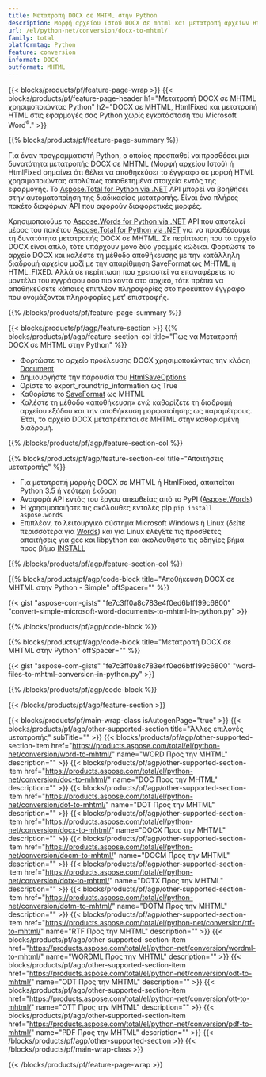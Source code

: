 ```yaml
---
title: Μετατροπή DOCX σε MHTML στην Python
description: Μορφή αρχείου Ιστού DOCX σε mhtml και μετατροπή αρχείων HtmlFixed στις εφαρμογές Python σας χωρίς τη χρήση του Microsoft Word 
url: /el/python-net/conversion/docx-to-mhtml/
family: total
platformtag: Python
feature: conversion
informat: DOCX
outformat: MHTML
---
```

{{< blocks/products/pf/feature-page-wrap >}}
{{< blocks/products/pf/feature-page-header h1="Μετατροπή DOCX σε MHTML χρησιμοποιώντας Python" h2="DOCX σε MHTML, HtmlFixed και μετατροπή HTML στις εφαρμογές σας Python χωρίς εγκατάσταση του Microsoft Word<sup>&reg;</sup>." >}}

{{% blocks/products/pf/feature-page-summary %}}

Για έναν προγραμματιστή Python, ο οποίος προσπαθεί να προσθέσει μια δυνατότητα μετατροπής DOCX σε MHTML (Μορφή αρχείου Ιστού) ή HtmlFixed σημαίνει ότι θέλει να αποθηκεύσει το έγγραφο σε μορφή HTML χρησιμοποιώντας απολύτως τοποθετημένα στοιχεία εντός της εφαρμογής. Το [Aspose.Total for Python via .NET](https://products.aspose.com/total/python-net/) API μπορεί να βοηθήσει στην αυτοματοποίηση της διαδικασίας μετατροπής. Είναι ένα πλήρες πακέτο διαφόρων API που αφορούν διαφορετικές μορφές. 

Χρησιμοποιούμε το [Aspose.Words for Python via .NET](https://products.aspose.com/words/python-net/) API που αποτελεί μέρος του πακέτου [Aspose.Total for Python via .NET](https://products.aspose.com/total/python-net/) για να προσθέσουμε τη δυνατότητα μετατροπής DOCX σε MHTML. Σε περίπτωση που το αρχείο DOCX είναι απλό, τότε υπάρχουν μόνο δύο γραμμές κώδικα. Φορτώστε το αρχείο DOCX και καλέστε τη μέθοδο αποθήκευσης με την κατάλληλη διαδρομή αρχείου μαζί με την απαρίθμηση SaveFormat ως MHTML ή HTML_FIXED. Αλλά σε περίπτωση που χρειαστεί να επαναφέρετε το μοντέλο του εγγράφου όσο πιο κοντά στο αρχικό, τότε πρέπει να αποθηκεύσετε κάποιες επιπλέον πληροφορίες στο προκύπτον έγγραφο που ονομάζονται πληροφορίες μετ' επιστροφής.

{{% /blocks/products/pf/feature-page-summary %}}

{{< blocks/products/pf/agp/feature-section >}}
{{% blocks/products/pf/agp/feature-section-col title="Πως να Μετατροπή DOCX σε MHTML στην Python" %}}
- Φορτώστε το αρχείο προέλευσης DOCX χρησιμοποιώντας την κλάση [Document](https://reference.aspose.com/words/python-net/aspose.words/document/)
- Δημιουργήστε την παρουσία του [HtmlSaveOptions](https://reference.aspose.com/words/python-net/aspose.words.saving/htmlsaveoptions/)
- Ορίστε το export_roundtrip_information ως True
- Καθορίστε το [SaveFormat](https://reference.aspose.com/words/python-net/aspose.words/saveformat/) ως MHTML
- Καλέστε τη μέθοδο «αποθήκευση» ενώ καθορίζετε τη διαδρομή αρχείου εξόδου και την αποθήκευση μορφοποίησης ως παραμέτρους. Έτσι, το αρχείο DOCX μετατρέπεται σε MHTML στην καθορισμένη διαδρομή.

{{% /blocks/products/pf/agp/feature-section-col %}}

{{% blocks/products/pf/agp/feature-section-col title="Απαιτήσεις μετατροπής" %}}

- Για μετατροπή μορφής DOCX σε MHTML ή HtmlFixed, απαιτείται Python 3.5 ή νεότερη έκδοση
- Αναφορά API εντός του έργου απευθείας από το PyPI ([Aspose.Words](https://pypi.org/project/aspose-words/))
- Ή χρησιμοποιήστε τις ακόλουθες εντολές pip ```pip install aspose.words```
- Επιπλέον, το λειτουργικό σύστημα Microsoft Windows ή Linux (δείτε περισσότερα για [Words](https://docs.aspose.com/words/python-net/system-requirements/)) και για Linux ελέγξτε τις πρόσθετες απαιτήσεις για gcc και libpython και ακολουθήστε τις οδηγίες βήμα προς βήμα [INSTALL](https://docs.aspose.com/words/python-net/installation/)
 

{{% /blocks/products/pf/agp/feature-section-col %}}

{{% blocks/products/pf/agp/code-block title="Αποθήκευση DOCX σε MHTML στην Python - Simple" offSpacer="" %}}

{{< gist "aspose-com-gists" "fe7c3ff0a8c783e4f0ed6bff199c6800" "convert-simple-microsoft-word-documents-to-mhtml-in-python.py" >}}

{{% /blocks/products/pf/agp/code-block %}}

{{% blocks/products/pf/agp/code-block title="Μετατροπή DOCX σε MHTML στην Python" offSpacer="" %}}

{{< gist "aspose-com-gists" "fe7c3ff0a8c783e4f0ed6bff199c6800" "word-files-to-mhtml-conversion-in-python.py" >}}

{{% /blocks/products/pf/agp/code-block %}}

{{< /blocks/products/pf/agp/feature-section >}}

{{< blocks/products/pf/main-wrap-class isAutogenPage="true" >}}
{{< blocks/products/pf/agp/other-supported-section title="Άλλες επιλογές μετατροπής" subTitle="" >}}
{{< blocks/products/pf/agp/other-supported-section-item href="https://products.aspose.com/total/el/python-net/conversion/word-to-mhtml/" name="WORD Προς την MHTML" description="" >}}
{{< blocks/products/pf/agp/other-supported-section-item href="https://products.aspose.com/total/el/python-net/conversion/doc-to-mhtml/" name="DOC Προς την MHTML" description="" >}}
{{< blocks/products/pf/agp/other-supported-section-item href="https://products.aspose.com/total/el/python-net/conversion/dot-to-mhtml/" name="DOT Προς την MHTML" description="" >}}
{{< blocks/products/pf/agp/other-supported-section-item href="https://products.aspose.com/total/el/python-net/conversion/docx-to-mhtml/" name="DOCX Προς την MHTML" description="" >}}
{{< blocks/products/pf/agp/other-supported-section-item href="https://products.aspose.com/total/el/python-net/conversion/docm-to-mhtml/" name="DOCM Προς την MHTML" description="" >}}
{{< blocks/products/pf/agp/other-supported-section-item href="https://products.aspose.com/total/el/python-net/conversion/dotx-to-mhtml/" name="DOTX Προς την MHTML" description="" >}}
{{< blocks/products/pf/agp/other-supported-section-item href="https://products.aspose.com/total/el/python-net/conversion/dotm-to-mhtml/" name="DOTM Προς την MHTML" description="" >}}
{{< blocks/products/pf/agp/other-supported-section-item href="https://products.aspose.com/total/el/python-net/conversion/rtf-to-mhtml/" name="RTF Προς την MHTML" description="" >}}
{{< blocks/products/pf/agp/other-supported-section-item href="https://products.aspose.com/total/el/python-net/conversion/wordml-to-mhtml/" name="WORDML Προς την MHTML" description="" >}}
{{< blocks/products/pf/agp/other-supported-section-item href="https://products.aspose.com/total/el/python-net/conversion/odt-to-mhtml/" name="ODT Προς την MHTML" description="" >}}
{{< blocks/products/pf/agp/other-supported-section-item href="https://products.aspose.com/total/el/python-net/conversion/ott-to-mhtml/" name="OTT Προς την MHTML" description="" >}}
{{< blocks/products/pf/agp/other-supported-section-item href="https://products.aspose.com/total/el/python-net/conversion/pdf-to-mhtml/" name="PDF Προς την MHTML" description="" >}}
{{< /blocks/products/pf/agp/other-supported-section >}}
{{< /blocks/products/pf/main-wrap-class >}}

{{< /blocks/products/pf/feature-page-wrap >}}